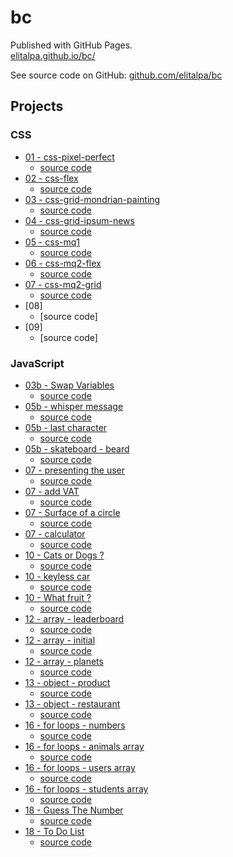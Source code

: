 # bc

Published with GitHub Pages.  
[elitalpa.github.io/bc/](https://elitalpa.github.io/bc/)

See source code on GitHub: [github.com/elitalpa/bc](https://github.com/elitalpa/bc)

## Projects

### CSS
- [01 - css-pixel-perfect](https://elitalpa.github.io/bc/projects/css-pixel-perfect/index.html)
    - [source code](https://github.com/elitalpa/bc/tree/main/projects/css-pixel-perfect)
- [02 - css-flex](https://elitalpa.github.io/bc/projects/css-flex/index.html)
    - [source code](https://github.com/elitalpa/bc/tree/main/projects/css-flex)
- [03 - css-grid-mondrian-painting](https://elitalpa.github.io/bc/projects/css-grid-mondrian-painting/index.html)
    - [source code](https://github.com/elitalpa/bc/tree/main/projects/css-grid-mondrian-painting)
- [04 - css-grid-ipsum-news](https://elitalpa.github.io/bc/projects/css-grid-ipsum-news/index.html)
    - [source code](https://github.com/elitalpa/bc/tree/main/projects/css-grid-ipsum-news)
- [05 - css-mq1](https://elitalpa.github.io/bc/projects/css-mq1/index.html)
    - [source code](https://github.com/elitalpa/bc/tree/main/projects/css-mq1)
- [06 - css-mq2-flex](https://elitalpa.github.io/bc/projects/css-mq2-flex/index.html)
    - [source code](https://github.com/elitalpa/bc/tree/main/projects/css-mq2-flex)
- [07 - css-mq2-grid](https://elitalpa.github.io/bc/projects/css-mq2-grid/index.html)
    - [source code](https://github.com/elitalpa/bc/tree/main/projects/css-mq2-grid)
- [08]
    - [source code]
- [09]
    - [source code]

### JavaScript

- [03b - Swap Variables](https://elitalpa.github.io/bc/projects/js-swap-variables/index.html)
    - [source code](https://github.com/elitalpa/bc/tree/main/projects/js-swap-variables/script.js)
- [05b - whisper message](https://elitalpa.github.io/bc/projects/js-whisper-message/index.html)
  - [source code](https://github.com/elitalpa/bc/tree/main/projects/js-whisper-message/script.js)
- [05b - last character](https://elitalpa.github.io/bc/projects/js-last-character/index.html)
  - [source code](https://github.com/elitalpa/bc/tree/main/projects/js-last-character/script.js)
- [05b - skateboard - beard](https://elitalpa.github.io/bc/projects/js-skateboard-beard/index.html)
  - [source code](https://github.com/elitalpa/bc/tree/main/projects/js-skateboard-beard/script.js)
- [07 - presenting the user](https://elitalpa.github.io/bc/projects/js-presenting-the-user/index.html)
  - [source code](https://github.com/elitalpa/bc/tree/main/projects/js-presenting-the-user/script.js)
- [07 - add VAT](https://elitalpa.github.io/bc/projects/js-add-VAT/index.html)
  - [source code](https://github.com/elitalpa/bc/tree/main/projects/js-add-VAT/script.js)
- [07 - Surface of a circle](https://elitalpa.github.io/bc/projects/js-surface-of-a-circle/index.html)
  - [source code](https://github.com/elitalpa/bc/tree/main/projects/js-surface-of-a-circle/script.js)
- [07 - calculator](https://elitalpa.github.io/bc/projects/js-calculator/index.html)
  - [source code](https://github.com/elitalpa/bc/tree/main/projects/js-calculator/script.js)
- [10 - Cats or Dogs ?](https://elitalpa.github.io/bc/projects/js-cats-or-dogs/index.html)
  - [source code](https://github.com/elitalpa/bc/tree/main/projects/js-cats-or-dogs/script.js)
- [10 - keyless car](https://elitalpa.github.io/bc/projects/js-keyless-car/index.html)
  - [source code](https://github.com/elitalpa/bc/tree/main/projects/js-keyless-car/script.js)
- [10 - What fruit ?](https://elitalpa.github.io/bc/projects/js-what-fruit/index.html)
  - [source code](https://github.com/elitalpa/bc/tree/main/projects/js-what-fruit/script.js)
- [12 - array - leaderboard](https://elitalpa.github.io/bc/projects/js-array-leaderboard/index.html)
  - [source code](https://github.com/elitalpa/bc/tree/main/projects/js-array-leaderboard/script.js)
- [12 - array - initial](https://elitalpa.github.io/bc/projects/js-array-initial/index.html)
  - [source code](https://github.com/elitalpa/bc/tree/main/projects/js-array-initial/script.js)
- [12 - array - planets](https://elitalpa.github.io/bc/projects/js-array-planets/index.html)
  - [source code](https://github.com/elitalpa/bc/tree/main/projects/js-array-planets/script.js)
- [13 - object - product](https://elitalpa.github.io/bc/projects/js-object-product/index.html)
  - [source code](https://github.com/elitalpa/bc/tree/main/projects/js-object-product/script.js)
- [13 - object - restaurant](https://elitalpa.github.io/bc/projects/js-object-restaurant/index.html)
  - [source code](https://github.com/elitalpa/bc/tree/main/projects/js-object-restaurant/script.js)
- [16 - for loops - numbers](https://elitalpa.github.io/bc/projects/js-for-loops-numbers/index.html)
  - [source code](https://github.com/elitalpa/bc/tree/main/projects/js-for-loops-numbers/script.js)
- [16 - for loops - animals array](https://elitalpa.github.io/bc/projects/js-for-loops-array-animals/index.html)
  - [source code](https://github.com/elitalpa/bc/tree/main/projects/js-for-loops-array-animals/script.js)
- [16 - for loops - users array](https://elitalpa.github.io/bc/projects/js-for-loops-array-users/index.html)
  - [source code](https://github.com/elitalpa/bc/tree/main/projects/js-for-loops-array-users/script.js)
- [16 - for loops - students array](https://elitalpa.github.io/bc/projects/js-for-loops-array-students/index.html)
  - [source code](https://github.com/elitalpa/bc/tree/main/projects/js-for-loops-array-students/script.js)
- [18 - Guess The Number](https://elitalpa.github.io/bc/projects/js-guess-the-number/index.html)
  - [source code](https://github.com/elitalpa/bc/tree/main/projects/js-guess-the-number/script.js)
- [18 - To Do List](https://elitalpa.github.io/bc/projects/js-to-do-list/index.html)
  - [source code](https://github.com/elitalpa/bc/tree/main/projects/js-to-do-list/script.js)
